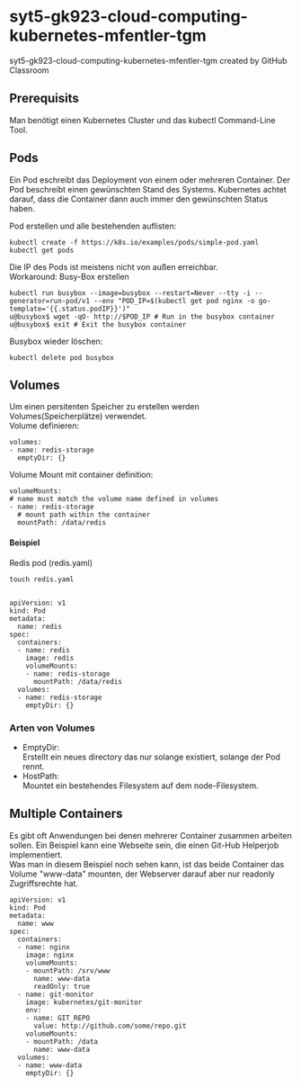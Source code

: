 # syt5-gk923-cloud-computing-kubernetes-mfentler-tgm
syt5-gk923-cloud-computing-kubernetes-mfentler-tgm created by GitHub Classroom

## Prerequisits
Man benötigt einen Kubernetes Cluster und das kubectl Command-Line Tool.

## Pods
Ein Pod eschreibt das Deployment von einem oder mehreren Container. Der Pod beschreibt einen gewünschten Stand des Systems. Kubernetes achtet darauf, dass die Container dann auch immer den gewünschten Status haben.  

Pod erstellen und alle bestehenden auflisten: 

    kubectl create -f https://k8s.io/examples/pods/simple-pod.yaml
    kubectl get pods
Die IP des Pods ist meistens nicht von außen erreichbar.  
Workaround: Busy-Box erstellen

    kubectl run busybox --image=busybox --restart=Never --tty -i --generator=run-pod/v1 --env "POD_IP=$(kubectl get pod nginx -o go-  template='{{.status.podIP}}')"
    u@busybox$ wget -qO- http://$POD_IP # Run in the busybox container
    u@busybox$ exit # Exit the busybox container
Busybox wieder löschen:

    kubectl delete pod busybox
## Volumes
Um einen persitenten Speicher zu erstellen werden Volumes(Speicherplätze) verwendet.  
Volume definieren:

    volumes:
    - name: redis-storage
      emptyDir: {}
Volume Mount mit container definition:

    volumeMounts:
    # name must match the volume name defined in volumes
    - name: redis-storage
      # mount path within the container
      mountPath: /data/redis
#### Beispiel
Redis pod (redis.yaml)

    touch redis.yaml
    
    
    apiVersion: v1
    kind: Pod
    metadata:
      name: redis
    spec:
      containers:
      - name: redis
        image: redis
        volumeMounts:
        - name: redis-storage
          mountPath: /data/redis
      volumes:
      - name: redis-storage
        emptyDir: {}
### Arten von Volumes
 - EmptyDir:  
 Erstellt ein neues directory das nur solange existiert, solange der Pod rennt.
 - HostPath:  
 Mountet ein bestehendes Filesystem auf dem node-Filesystem.

## Multiple Containers
Es gibt oft Anwendungen bei denen mehrerer Container zusammen arbeiten sollen. Ein Beispiel kann eine Webseite sein, die einen Git-Hub Helperjob implementiert.  
Was man in diesem Beispiel noch sehen kann, ist das beide Container das Volume "www-data" mounten, der Webserver darauf aber nur readonly Zugriffsrechte hat. 

    apiVersion: v1
    kind: Pod
    metadata:
      name: www
    spec:
      containers:
      - name: nginx
        image: nginx
        volumeMounts:
        - mountPath: /srv/www
          name: www-data
          readOnly: true
      - name: git-monitor
        image: kubernetes/git-monitor
        env:
        - name: GIT_REPO
          value: http://github.com/some/repo.git
        volumeMounts:
        - mountPath: /data
          name: www-data
      volumes:
      - name: www-data
        emptyDir: {}
